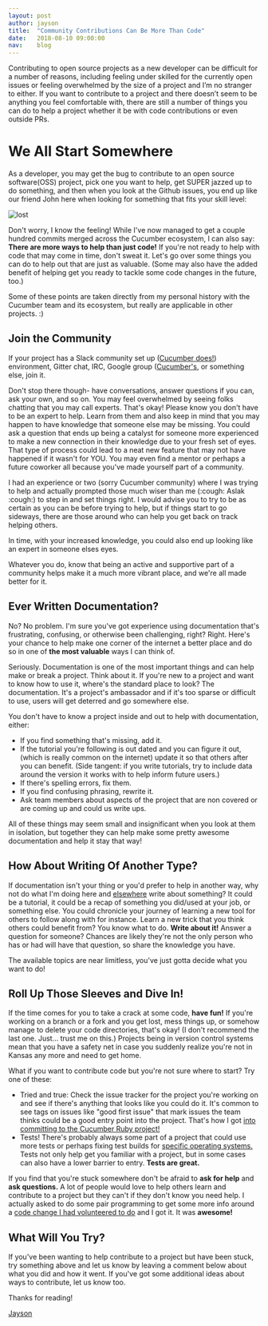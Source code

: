 ```yaml
---
layout: post
author: jayson
title:  "Community Contributions Can Be More Than Code"
date:   2018-08-10 09:00:00
nav:    blog
---
```


Contributing to open source projects as a new developer can be difficult for a number of reasons, including feeling under skilled for the currently open issues or feeling overwhelmed by the size of a project and I’m no stranger to either. If you want to contribute to a project and there doesn’t seem to be anything you feel comfortable with, there are still a number of things you can do to help a project whether it be with code contributions or even outside PRs.

# We All Start Somewhere

As a developer, you may get the bug to contribute to an open source software(OSS) project, pick one you want to help, get SUPER jazzed up to do something, and then when you look at the Github issues, you end up like our friend John here when looking for something that fits your skill level:

![lost](https://media.giphy.com/media/3o7aTskHEUdgCQAXde/giphy.gif)

Don't worry, I know the feeling! While I've now managed to get a couple hundred commits merged across the Cucumber ecosystem, I can also say: **There are more ways to help than just code!** If you're not ready to help with code that may come in time, don't sweat it. Let's go over some things you can do to help out that are just as valuable. (Some may also have the added benefit of helping get you ready to tackle some code changes in the future, too.)

Some of these points are taken directly from my personal history with the Cucumber team and its ecosystem, but really are applicable in other projects. :)

## Join the Community

If your project has a Slack community set up ([Cucumber does!](https://cucumberbdd-slack-invite.herokuapp.com/)) environment, Gitter chat, IRC, Google group ([Cucumber's](https://groups.google.com/forum/#!forum/cukes), or something else, join it.

Don't stop there though- have conversations, answer questions if you can, ask your own, and so on. You may feel overwhelmed by seeing folks chatting that you may call experts. That's okay! Please know you don't have to be an expert to help. Learn from them and also keep in mind that you may happen to have knowledge that someone else may be missing. You could ask a question that ends up being a catalyst for someone more experienced to make a new connection in their knowledge due to your fresh set of eyes. That type of process could lead to a neat new feature that may not have happened if it wasn't for YOU. You may even find a mentor or perhaps a future coworker all because you've made yourself part of a community.

I had an experience or two (sorry Cucumber community) where I was trying to help and actually prompted those much wiser than me (:cough: Aslak :cough:) to step in and set things right. I would advise you to try to be as certain as you can be before trying to help, but if things start to go sideways, there are those around who can help you get back on track helping others.

In time, with your increased knowledge, you could also end up looking like an expert in someone elses eyes.

Whatever you do, know that being an active and supportive part of a community helps make it a much more vibrant place, and we're all made better for it.

## Ever Written Documentation?

No? No problem. I'm sure you've got experience using documentation that's frustrating, confusing, or otherwise been challenging, right? Right. Here's your chance to help make one corner of the internet a better place and do so in one of **the most valuable** ways I can think of.

Seriously. Documentation is one of the most important things and can help make or break a project. Think about it. If you're new to a project and want to know how to use it, where's the standard place to look? The documentation. It's a project's ambassador and if it's too sparse or difficult to use, users will get deterred and go somewhere else.

You don't have to know a project inside and out to help with documentation, either:

* If you find something that's missing, add it.
* If the tutorial you're following is out dated and you can figure it out, (which is really common on the internet) update it so that others after you can benefit. (Side tangent: if you write tutorials, try to include data around the version it works with to help inform future users.)
* If there's spelling errors, fix them.
* If you find confusing phrasing, rewrite it.
* Ask team members about aspects of the project that are non covered or are coming up and could us write ups.

All of these things may seem small and insignificant when you look at them in isolation, but together they can help make some pretty awesome documentation and help it stay that way!

## How About Writing Of Another Type?

If documentation isn't your thing or you'd prefer to help in another way, why not do what I'm doing here and [elsewhere](https://jayson.codes/and/blogs/) write about something? It could be a tutorial, it could be a recap of something you did/used at your job, or something else. You could chronicle your journey of learning a new tool for others to follow along with for instance. Learn a new trick that you think others could benefit from? You know what to do. **Write about it!** Answer a question for someone? Chances are likely they're not the only person who has or had will have that question, so share the knowledge you have.

The available topics are near limitless, you've just gotta decide what you want to do!

## Roll Up Those Sleeves and Dive In!

If the time comes for you to take a crack at some code, **have fun!** If you're working on a branch or a fork and you get lost, mess things up, or somehow manage to delete your code directories, that's okay! (I don't recommend the last one. Just... trust me on this.) Projects being in version control systems mean that you have a safety net in case you suddenly realize you're not in Kansas any more and need to get home.

What if you want to contribute code but you're not sure where to start? Try one of these:

* Tried and true: Check the issue tracker for the project you're working on and see if there's anything that looks like you could do it. It's common to see tags on issues like "good first issue" that mark issues the team thinks could be a good entry point into the project. That's how I got [into committing to the Cucumber Ruby project!](/and/blogs/2018/08/cucumber-closing-1021)
* Tests! There's probably always some part of a project that could use more tests or perhaps fixing test builds for [specific operating systems.](https://github.com/cucumber/cucumber-ruby/issues/1215) Tests not only help get you familiar with a project, but in some cases can also have a lower barrier to entry. **Tests are great.**

If you find that you're stuck somewhere don't be afraid to **ask for help** and **ask questions.** A lot of people would love to help others learn and contribute to a project but they can't if they don't know you need help. I actually asked to do some pair programming to get some more info around a [code change I had volunteered to do](https://github.com/cucumber/cucumber/pull/427) and I got it. It was **awesome!**

## What Will You Try?

If you've been wanting to help contribute to a project but have been stuck, try something above and let us know by leaving a comment below about what you did and how it went. If you've got some additional ideas about ways to contribute, let us know too.

Thanks for reading!

[Jayson](https://twitter.com/thatengjayson)
